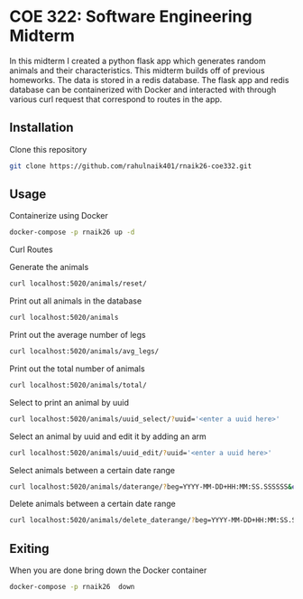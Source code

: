 # COE 322: Software Engineering Midterm

In this midterm I created a python flask app which generates random animals and their characteristics. This midterm builds off of previous homeworks. The data is stored in a redis database. The flask app and redis database can be containerized with Docker and interacted with through various curl request that correspond to routes in the app. 

## Installation

Clone this repository
```bash
git clone https://github.com/rahulnaik401/rnaik26-coe332.git
```

## Usage
Containerize using Docker

```bash
docker-compose -p rnaik26 up -d
```
Curl Routes

Generate the animals
```bash
curl localhost:5020/animals/reset/
```
Print out all animals in the database

```bash
curl localhost:5020/animals
```
Print out the average number of legs

```bash
curl localhost:5020/animals/avg_legs/
```
Print out the total number of animals

```bash
curl localhost:5020/animals/total/
```
Select to print an animal by uuid

```bash
curl localhost:5020/animals/uuid_select/?uuid='<enter a uuid here>'
```
Select an animal by uuid and edit it by adding an arm
```bash
curl localhost:5020/animals/uuid_edit/?uuid='<enter a uuid here>'
```
Select animals between a certain date range
```bash
curl localhost:5020/animals/daterange/?beg=YYYY-MM-DD+HH:MM:SS.SSSSSS&end=YYYY-MM-DD+HH:MM:SS.SSSSSS
```
Delete animals between a certain date range
```bash
curl localhost:5020/animals/delete_daterange/?beg=YYYY-MM-DD+HH:MM:SS.SSSSSS&end=YYYY-MM-DD+HH:MM:SS.SSSSSS
```
## Exiting
When you are done bring down the Docker container
```bash
docker-compose -p rnaik26  down
```

